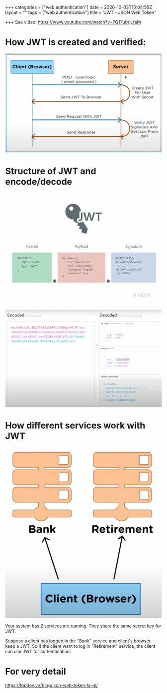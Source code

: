 +++
categories = ["web authentication"]
date = 2020-10-03T16:04:59Z
layout = ""
tags = ["web authentication"]
title = "JWT - JSON Web Token"

+++
See video: https://www.youtube.com/watch?v=7Q17ubqLfaM

# How JWT is created and verified:

![](/static/uploads/2020-10-03-22-35-04.png)

# Structure of JWT and encode/decode

![](/static/uploads/2020-10-03-23-10-31.png)

![](/static/uploads/2020-10-03-22-36-57.png)

# How different services work with JWT

![](/static/uploads/2020-10-03-22-38-55.png)

Your system has 2 services are running. They share the same secret key for JWT.

Suppose a client has logged in the "Bank" service and client's browser keep a JWT. So if the client want to log in "Retirement" service, the client can use JWT for authentication.

# For very detail
https://topdev.vn/blog/json-web-token-la-gi/